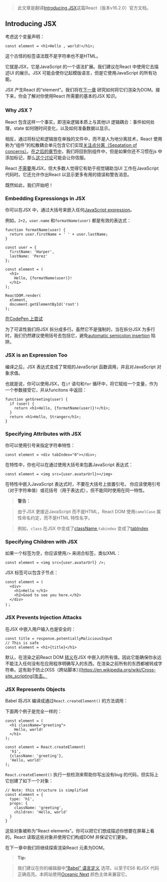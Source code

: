 > 此文章是翻译[Introducing JSX](https://reactjs.org/docs/introducing-jsx.html)这篇React（版本v16.2.0）官方文档。

## Introducing JSX

考虑这个变量声明：

```
const element = <h1>Hello , world!</h1>;
```

这个古怪的标签语法既不是字符串也不是HTML。

它就是JSX，它是JavaScript 的一个语法扩展。我们建议在React 中使用它去描述UI 的展示。JSX 可能会使你记起模版语言，但是它使用JavaScript 的所有功能。

JSX 产生React 的“element”。我们将在[下一章](https://reactjs.org/docs/rendering-elements.html) 研究如何将它们渲染为DOM。接下来，你会了解对你使用React 所需要的基本的JSX 知识。

### Why JSX？

React 包含这样一个事实，即渲染逻辑本质上与其他UI 逻辑耦合：事件如何处理，state 如何随时间变化，以及如何准备数据以显示。

相反，通过将标记和逻辑放在单独的文件中，而不是人为地分离技术，React 使用称为“组件”的松散耦合单元包含它们实现[关注点分离（Sepatation of concerns）](https://en.wikipedia.org/wiki/Separation_of_concerns)。[在之后的章节中](https://reactjs.org/docs/components-and-props.html)，我们将回到到组件中，但是如果你还不习惯在js 中添加标记，那么[这个讨论](https://www.youtube.com/watch?v=x7cQ3mrcKaY)可能会让你信服。

React [不需要](https://reactjs.org/docs/react-without-jsx.html)用JSX，但大多数人觉得它有助于视觉辅助当UI 工作在JavaScript代码时。它还允许作出React 以显示更多有用的错误和警告消息。

既然如此，我们开始吧！

### Embedding Expressiongs in JSX

你可以在JSX 中，通过大括号来嵌入任何[JavaScript expression](https://developer.mozilla.org/en-US/docs/Web/JavaScript/Guide/Expressions_and_Operators#Expressions)。

例如，`2+2`，`user.name` 和`formatName(user)` 都是有效的表达式：

```
function formatName(user) {
  return user.firstName + ' ' + user.lastName;
}

const user = {
  firstName: 'Harper',
  lastName: 'Perez'
};

const element = (
  <h1>
    Hello, {formatName(user)}!
  </h1>
);

ReactDOM.render(
  element,
  document.getElementById('root')
);
```

[在CodePen 上尝试](https://reactjs.org/redirect-to-codepen/introducing-jsx)

为了可读性我们将JSX 拆分成多行。虽然它不是强制的，当在拆分JSX 为多行时，我们仍然建议使用括号去包括它，避免[automatic semicolon insertion](http://stackoverflow.com/q/2846283) 陷阱。

### JSX is an Expression Too

编译之后，JSX 表达式变成了常规的JavaScript 函数调用，并且对JavaScript 对象求值。

也就是说，你可以使用JSX，在`if` 语句和`for` 循环中，将它赋给一个变量，作为一个参数接受它，并从funcitons 中返回：

```
function getGreeting(user) {
  if (user) {
    return <h1>Hello, {formatName(user)}!</h1>;
  }
  return <h1>Hello, Stranger</h1>;
}
```

### Specifying Attributes with JSX

你可以使用引号来指定字符串特性：

```
const element = <div tabIndex="0"></div>;
```

在特性中，你也可以在通过使用大括号来包裹JavaScript 表达式：

```
const element = <img src={user.avatarUrl}></img>
```

在特性中嵌入JavaScript 表达式时，不要在大括号上放置引号。 你应该使用引号（对于字符串值）或花括号（用于表达式），但不能同时使用在同一特性。

>**警告：**

>由于JSX 更接近JavaScript 而不是HTML，React DOM 使用`camelCase` 属性命名约定，而不是HTML 特性名字。

>例如，`class` 在JSX 中变成了[className](https://developer.mozilla.org/en-US/docs/Web/API/Element/className),`tabindex` 变成了[tabIndex](https://developer.mozilla.org/en-US/docs/Web/API/HTMLElement/tabIndex)

### Specifying Children with JSX

如果一个标签为空，你应该使用`/>` 来闭合标签，类似XML：

```
const element = <img src={user.avatarUrl} />;
```

JSX 标签可以包含子节点：

```
const element = (
  <div>
    <h1>Hello </h1>
    <h2>Good to see you here.</h2>
  </div>
)；
```

### JSX Prevents Injection Attacks

在JSX 中嵌入用户输入也是安全的：

```
const title = response.potentiallyMaliciousInput
// This is safe
const element = <h1>{title}</h1>
```

默认，在渲染之前React DOM [转义](http://stackoverflow.com/questions/7381974/which-characters-need-to-be-escaped-on-html)在JSX 中嵌入的所有值。因此它能确保你永远不能注入任何没有在应用程序明确写入的东西。在渲染之前所有的东西都被转成字符串。这有助于防止(XSS（跨站脚本）)[https://en.wikipedia.org/wiki/Cross-site_scripting]攻击。

### JSX Represents Objects

Babel 将JSX 编译成通过`React.createElement()` 的方法调用：

下面两个例子是完全一样的：

```
const element = (
  <h1 className="greeting">
    Hello, world!
  </h1>
);
```

```
const element = React.createElement(
  'h1',
  {className: 'greeting'},
  'Hello, world!'
);
```

`React.createElement()` 执行一些检测来帮助你写出没有bug 的代码，但实际上它创建了如下一个对象：

```
// Note: this structure is simplified
const element = {
  type: 'h1',
  props: {
    className: 'greeting',
    children: 'Hello, world'
  }
}
```

这些对象被称为"React elements"。你可以把它们想成描述你想要在屏幕上看的。React 读取这些对象并使用它们构成DOM 并保证它们更新。

在下一章中我们将继续探索渲染React 元素为DOM。

> **Tip:**

>我们建议在你的编辑器中[“Babel” 语言定义](http://babeljs.io/docs/editors) 选项，以至于ES6 和JSX 代码正确高亮。本网站使用[Oceanic Next](https://labs.voronianski.com/oceanic-next-color-scheme/) 颜色主体来兼容它。
